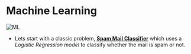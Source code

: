 # Machine Learning

![ML](https://i.pinimg.com/originals/37/e8/bb/37e8bb0cf3705fe82e0ddf316a02a8b7.png)

* Lets start with a classic problem, [**Spam Mail Classifier**](https://github.com/syamkakarla98/DataScience_Head_Start/blob/master/Machine_Learning/Spam_Mail_Classifier.ipynb) which uses a *Logistic Regression model* to classify whether the mail is spam or not.

